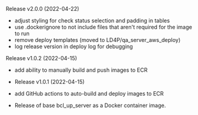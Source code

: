 Release v2.0.0 (2022-04-22)

* adjust styling for check status selection and padding in tables
* use .dockerignore to not include files that aren't required for the image to run
* remove deploy templates (moved to LD4P/qa_server_aws_deploy)
* log release version in deploy log for debugging

Release v1.0.2 (2022-04-15)

* add ability to manually build and push images to ECR

* Release v1.0.1 (2022-04-15)

* add GitHub actions to auto-build and deploy images to ECR
* Release of base bcl_up_server as a Docker container image.
